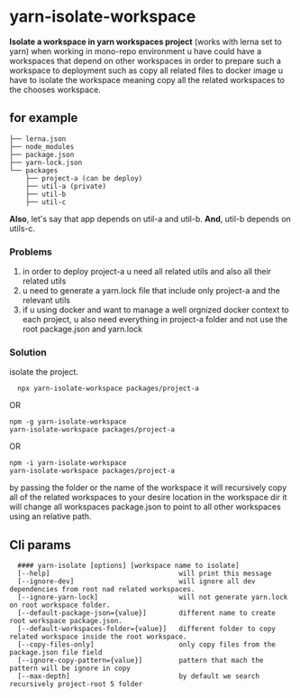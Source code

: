 # yarn-isolate-workspace

**Isolate a workspace in yarn workspaces project** (works with lerna set to yarn)
when working in mono-repo environment u have could have a workspaces that depend on other workspaces
in order to prepare such a workspace to deployment such as copy all related files to docker image
u have to isolate the workspace meaning copy all the related workspaces to the chooses workspace.

## for example

```
├── lerna.json
├── node_modules
├── package.json
├── yarn-lock.json
└── packages
    ├── project-a (can be deploy)
    ├── util-a (private)
    ├── util-b
    ├── util-c
```

**Also**, let's say that app depends on util-a and util-b.
**And**, util-b depends on utils-c.

### Problems
1. in order to deploy project-a u need all related utils and also all their related utils
2. u need to generate a yarn.lock file that include only project-a and the relevant utils
3. if u using docker and want to manage a well orgnized docker context to each project,
   u also need everything in project-a folder and not use the root package.json and yarn.lock

### Solution

isolate the project.
```shell
  npx yarn-isolate-workspace packages/project-a
```
OR
```shell
npm -g yarn-isolate-workspace
yarn-isolate-workspace packages/project-a
```
OR
```shell
npm -i yarn-isolate-workspace
yarn-isolate-workspace packages/project-a
```
by passing the folder or the name of the workspace
it will recursively copy all of the related workspaces to your desire location in the workspace dir
it will change all workspaces package.json to point to all other workspaces using an relative path.

## Cli params
```
  #### yarn-isolate [options] [workspace name to isolate]
  [--help]                                will print this message
  [--ignore-dev]                          will ignore all dev dependencies from root nad related workspaces.
  [--ignore-yarn-lock]                    will not generate yarn.lock on root workspace folder.
  [--default-package-json={value}]        different name to create root workspace package.json.
  [--default-workspaces-folder={value}]   different folder to copy related workspace inside the root workspace.
  [--copy-files-only]                     only copy files from the package.json file field
  [--ignore-copy-pattern={value}]         pattern that mach the pattern will be ignore in copy
  [--max-depth]                           by default we search recursively project-root 5 folder
```
